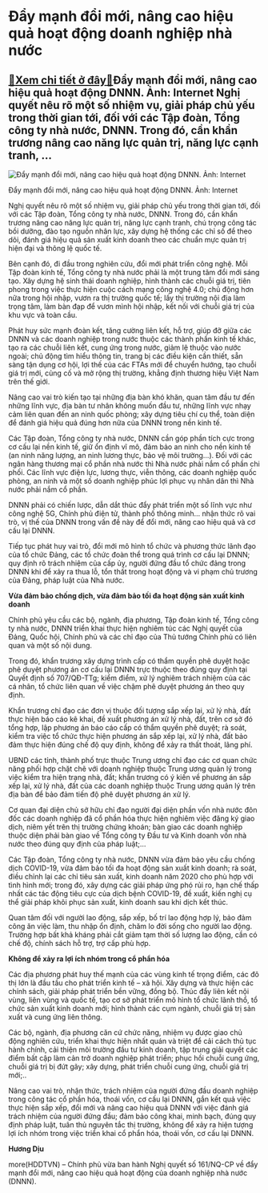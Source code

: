 Đẩy mạnh đổi mới, nâng cao hiệu quả hoạt động doanh nghiệp nhà nước
===================================================================

[:gift:Xem chi tiết ở đây:gift:](https://hddtvn.com/day-manh-doi-moi-nang-cao-hieu-qua-hoat-dong-doanh-nghiep-nha-nuoc/)Đẩy mạnh đổi mới, nâng cao hiệu quả hoạt động DNNN. Ảnh: Internet Nghị quyết nêu rõ một số nhiệm vụ, giải pháp chủ yếu trong thời gian tới, đối với các Tập đoàn, Tổng công ty nhà nước, DNNN. Trong đó, cần khẩn trương nâng cao năng lực quản trị, năng lực cạnh tranh, …
---------------------------------------------------------------------------------------------------------------------------------------------------------------------------------------------------------------------------------------------------------------------------





![Đẩy mạnh đổi mới, nâng cao hiệu quả hoạt động DNNN. Ảnh: Internet](https://hddtvn.com/wp-content/uploads/2021/01/1947_dnnn_5.jpg "Đẩy mạnh đổi mới, nâng cao hiệu quả hoạt động DNNN. Ảnh: Internet")


Đẩy mạnh đổi mới, nâng cao hiệu quả hoạt động DNNN. Ảnh: Internet



Nghị quyết nêu rõ một số nhiệm vụ, giải pháp chủ yếu trong thời gian tới, đối với các Tập đoàn, Tổng công ty nhà nước, DNNN. Trong đó, cần khẩn trương nâng cao năng lực quản trị, năng lực cạnh tranh, chú trọng công tác bồi dưỡng, đào tạo nguồn nhân lực, xây dựng hệ thống các chỉ số để theo dõi, đánh giá hiệu quả sản xuất kinh doanh theo các chuẩn mực quản trị hiện đại và thông lệ quốc tế.


Bên cạnh đó, đi đầu trong nghiên cứu, đổi mới phát triển công nghệ. Mỗi Tập đoàn kinh tế, Tổng công ty nhà nước phải là một trung tâm đổi mới sáng tạo. Xây dựng hệ sinh thái doanh nghiệp, hình thành các chuỗi giá trị, tiên phong trong việc thực hiện cuộc cách mạng công nghệ 4.0; chủ động hơn nữa trong hội nhập, vươn ra thị trường quốc tế; lấy thị trường nội địa làm trọng tâm, làm bàn đạp để vươn mình hội nhập, kết nối với chuỗi giá trị của khu vực và toàn cầu.


Phát huy sức mạnh đoàn kết, tăng cường liên kết, hỗ trợ, giúp đỡ giữa các DNNN và các doanh nghiệp trong nước thuộc các thành phần kinh tế khác, tạo ra các chuỗi liên kết, cung ứng trong nước, giảm lệ thuộc vào nước ngoài; chủ động tìm hiểu thông tin, trang bị các điều kiện cần thiết, sẵn sàng tận dụng cơ hội, lợi thế của các FTAs mới để chuyển hướng, tạo chuỗi giá trị mới, củng cố và mở rộng thị trường, khẳng định thương hiệu Việt Nam trên thế giới.


Nâng cao vai trò kiến tạo tại những địa bàn khó khăn, quan tâm đầu tư đến những lĩnh vực, địa bàn tư nhân không muốn đầu tư, những lĩnh vực nhạy cảm liên quan đến an ninh quốc phòng; xây dựng tiêu chí cụ thể, toàn diện để đánh giá hiệu quả đúng hơn nữa của DNNN trong nền kinh tế.


Các Tập đoàn, Tổng công ty nhà nước, DNNN cần góp phần tích cực trong cơ cấu lại nền kinh tế, giữ ổn định vĩ mô, đảm bảo an ninh cho nền kinh tế (an ninh năng lượng, an ninh lương thực, bảo vệ môi trường…). Đối với các ngân hàng thương mại cổ phần nhà nước thì Nhà nước phải nắm cổ phần chi phối. Các lĩnh vực điện lực, lương thực, viễn thông, các doanh nghiệp quốc phòng, an ninh và một số doanh nghiệp phúc lợi phục vụ nhân dân thì Nhà nước phải nắm cổ phần.


DNNN phải có chiến lược, dẫn dắt thúc đẩy phát triển một số lĩnh vực như công nghệ 5G, Chính phủ điện tử, thành phố thông minh… nhận thức rõ vai trò, vị thế của DNNN trong vấn đề này để đổi mới, nâng cao hiệu quả và cơ cấu lại DNNN.


Tiếp tục phát huy vai trò, đổi mới mô hình tổ chức và phương thức lãnh đạo của tổ chức Đảng, các tổ chức đoàn thể trong quá trình cơ cấu lại DNNN; quy định rõ trách nhiệm của cấp ủy, người đứng đầu tổ chức đảng trong DNNN khi để xảy ra thua lỗ, tổn thất trong hoạt động và vi phạm chủ trương của Đảng, pháp luật của Nhà nước.


**Vừa đảm bảo chống dịch, vừa đảm bảo tối đa hoạt động sản xuất kinh doanh**


Chính phủ yêu cầu các bộ, ngành, địa phương, Tập đoàn kinh tế, Tổng công ty nhà nước, DNNN triển khai thực hiện nghiêm túc các Nghị quyết của Đảng, Quốc hội, Chính phủ và các chỉ đạo của Thủ tướng Chính phủ có liên quan và một số nội dung.


Trong đó, khẩn trương xây dựng trình cấp có thẩm quyền phê duyệt hoặc phê duyệt phương án cơ cấu lại DNNN trực thuộc theo đúng quy định tại Quyết định số 707/QĐ-TTg; kiểm điểm, xử lý nghiêm trách nhiệm của các cá nhân, tổ chức liên quan về việc chậm phê duyệt phương án theo quy định.


Khẩn trương chỉ đạo các đơn vị thuộc đối tượng sắp xếp lại, xử lý nhà, đất thực hiện báo cáo kê khai, đề xuất phương án xử lý nhà, đất, trên cơ sở đó tổng hợp, lập phương án báo cáo cấp có thẩm quyền phê duyệt; rà soát, kiểm tra việc tổ chức thực hiện phương án sắp xếp lại, xử lý nhà, đất bảo đảm thực hiện đúng chế độ quy định, không để xảy ra thất thoát, lãng phí.


UBND các tỉnh, thành phố trực thuộc Trung ương chỉ đạo các cơ quan chức năng phối hợp chặt chẽ với doanh nghiệp thuộc Trung ương quản lý trong việc kiểm tra hiện trạng nhà, đất; khẩn trương có ý kiến về phương án sắp xếp lại, xử lý nhà, đất của các doanh nghiệp thuộc Trung ương quản lý trên địa bàn để bảo đảm tiến độ phê duyệt phương án xử lý.


Cơ quan đại diện chủ sở hữu chỉ đạo người đại diện phần vốn nhà nước đôn đốc các doanh nghiệp đã cổ phần hóa thực hiện nghiêm việc đăng ký giao dịch, niêm yết trên thị trường chứng khoán; bàn giao các doanh nghiệp thuộc diện phải bàn giao về Tổng công ty Đầu tư và Kinh doanh vốn nhà nước theo đúng quy định của pháp luật;…


Các Tập đoàn, Tổng công ty nhà nước, DNNN vừa đảm bảo yêu cầu chống dịch COVID-19, vừa đảm bảo tối đa hoạt động sản xuất kinh doanh; rà soát, điều chỉnh lại các chỉ tiêu sản xuất, kinh doanh năm 2020 cho phù hợp với tình hình mới; trong đó, xây dựng các giải pháp ứng phó rủi ro, hạn chế thấp nhất các tác động tiêu cực của dịch bệnh COVID-19, đề xuất, kiến nghị cụ thể giải pháp khôi phục sản xuất, kinh doanh sau khi dịch kết thúc.


Quan tâm đối với người lao động, sắp xếp, bố trí lao động hợp lý, bảo đảm công ăn việc làm, thu nhập ổn định, chăm lo đời sống cho người lao động. Trường hợp bất khả kháng phải cắt giảm tạm thời số lượng lao động, cần có chế độ, chính sách hỗ trợ, trợ cấp phù hợp.


**Không để xảy ra lợi ích nhóm trong cổ phẩn hóa**


Các địa phương phát huy thế mạnh của các vùng kinh tế trọng điểm, các đô thị lớn là đầu tầu cho phát triển kinh tế – xã hội. Xây dựng và thực hiện các chính sách, giải pháp phát triển bền vững, đồng bộ. Thúc đẩy liên kết nội vùng, liên vùng và quốc tế, tạo cơ sở phát triển mô hình tổ chức lãnh thổ, tổ chức sản xuất kinh doanh mới; hình thành các cụm ngành, chuỗi giá trị sản xuất và cung ứng liên thông.


Các bộ, ngành, địa phương căn cứ chức năng, nhiệm vụ được giao chủ động nghiên cứu, triển khai thực hiện nhất quán và triệt để cải cách thủ tục hành chính, cải thiện môi trường đầu tư kinh doanh, tập trung giải quyết các điểm bất cập làm cản trở doanh nghiệp phát triển; phục hồi chuỗi cung ứng, chuỗi giá trị bị đứt gãy; xây dựng, phát triển chuỗi cung ứng, chuỗi giá trị mới;..


Nâng cao vai trò, nhận thức, trách nhiệm của người đứng đầu doanh nghiệp trong công tác cổ phần hóa, thoái vốn, cơ cấu lại DNNN, gắn kết quả việc thực hiện sắp xếp, đổi mới và nâng cao hiệu quả DNNN với việc đánh giá trách nhiệm của người đứng đầu; đảm bảo công khai, minh bạch, đúng quy định pháp luật, tuân thủ nguyên tắc thị trường, không để xảy ra hiện tượng lợi ích nhóm trong việc triển khai cổ phẩn hóa, thoái vốn, cơ cấu lại DNNN.




**Hương Dịu**



more(HDDTVN) – Chính phủ vừa ban hành Nghị quyết số 161/NQ-CP về đẩy mạnh đổi mới, nâng cao hiệu quả hoạt động của doanh nghiệp nhà nước (DNNN).

